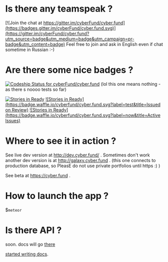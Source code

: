# Is there any teamspeak ?

[![Join the chat at https://gitter.im/cyberFund/cyber.fund](https://badges.gitter.im/cyberFund/cyber.fund.svg)](https://gitter.im/cyberFund/cyber.fund?utm_source=badge&utm_medium=badge&utm_campaign=pr-badge&utm_content=badge)
Feel free to join and ask in English even if chat sometime in Russian :-)

# Are there some nice badges ?

[ ![Codeship Status for cyberFund/cyber.fund](https://codeship.com/projects/4b05bdd0-c984-0132-cdea-1e9b8d507ee8/status?branch=develop)](https://codeship.com/projects/75248)
(lol this one means nothing - as there s noooo tests so far)

[![Stories in Ready](https://badge.waffle.io/cyberfund/cyber.fund.svg?&title=Backlog)](http://waffle.io/cyberfund/cyber.fund)
[![Stories in Ready](https://badge.waffle.io/cyberfund/cyber.fund.svg?label=test&title=Issued on Review)](http://waffle.io/cyberfund/cyber.fund)
[![Stories in Ready](https://badge.waffle.io/cyberfund/cyber.fund.svg?label=now&title=Active Issues)](http://waffle.io/cyberfund/cyber.fund)

# Where to see it in action ?

See live dev version at http://dev.cyber.fund/ . Sometimes don't work
another dev version is at http://galaxy.cyber.fund .
(this one connects to  production database, so PleasE
  do not use private portfolios until https :) )

See beta at https://cyber.fund .

# How to launch the app ?

$`meteor`

# Is there API ?

soon. docs will go [there](https://market.mashape.com/21xhipster/cyberfund)











 [started writing docs](https://cyber.fund/meta/api/docs/paths.json).

